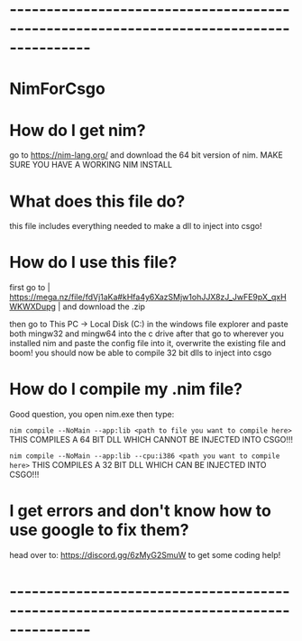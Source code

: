# --------------------------------------------------------------------------------------- #

# NimForCsgo

# How do I get nim?

go to https://nim-lang.org/ and download the 64 bit version of nim. MAKE SURE YOU HAVE A WORKING NIM INSTALL

# What does this file do?

this file includes everything needed to make a dll to inject into csgo!

# How do I use this file?

first go to | https://mega.nz/file/fdVj1aKa#kHfa4y6XazSMjw1ohJJX8zJ_JwFE9pX_qxHWKWXDupg | and download the .zip

then  go to This PC -> Local Disk (C:) in the windows file explorer and paste both mingw32 and mingw64 into the c drive
after that go to wherever you installed nim and paste the config file into it, overwrite the existing file and boom! you should now be able
to compile 32 bit dlls to inject into csgo

# How do I compile my .nim file?

Good question, you open nim.exe then type:

`nim compile --NoMain --app:lib <path to file you want to compile here>` THIS COMPILES A 64 BIT DLL WHICH CANNOT BE INJECTED INTO CSGO!!!

`nim compile --NoMain --app:lib --cpu:i386 <path you want to compile here>` THIS COMPILES A 32 BIT DLL WHICH CAN BE INJECTED INTO CSGO!!!

# I get errors and don't know how to use google to fix them?

head over to: https://discord.gg/6zMyG2SmuW to get some coding help!

# --------------------------------------------------------------------------------------- #
